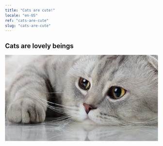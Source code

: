 ```yaml
---
title: "Cats are cute!"
locale: "en-US"
ref: "cats-are-cute"
slug: "cats-are-cute"
---
```


## Cats are lovely beings

![A cute cat](./cutecat.webp)
